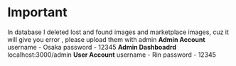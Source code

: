 # Important
In database I deleted lost and found images and marketplace images, cuz it will give you error , please upload them with admin
**Admin Account**
username - Osaka
password - 12345
**Admin Dashboadrd**
localhost:3000/admin
**User Account**
username - Rin
password - 12345
